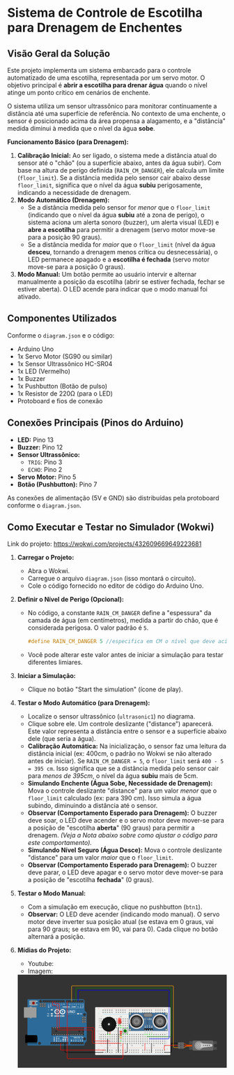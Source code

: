 # Sistema de Controle de Escotilha para Drenagem de Enchentes

## Visão Geral da Solução

Este projeto implementa um sistema embarcado para o controle automatizado de uma escotilha, representada por um servo motor. O objetivo principal é **abrir a escotilha para drenar água** quando o nível atinge um ponto crítico em cenários de enchente.

O sistema utiliza um sensor ultrassônico para monitorar continuamente a distância até uma superfície de referência. No contexto de uma enchente, o sensor é posicionado acima da área propensa a alagamento, e a "distância" medida diminui à medida que o nível da água **sobe**.

**Funcionamento Básico (para Drenagem):**
1.  **Calibração Inicial:** Ao ser ligado, o sistema mede a distância atual do sensor até o "chão" (ou a superfície abaixo, antes da água subir). Com base na altura de perigo definida (`RAIN_CM_DANGER`), ele calcula um limite (`floor_limit`). Se a distância medida pelo sensor cair abaixo desse `floor_limit`, significa que o nível da água **subiu** perigosamente, indicando a necessidade de drenagem.
2.  **Modo Automático (Drenagem):**
    *   Se a distância medida pelo sensor for *menor* que o `floor_limit` (indicando que o nível da água **subiu** até a zona de perigo), o sistema aciona um alerta sonoro (buzzer), um alerta visual (LED) e **abre a escotilha** para permitir a drenagem (servo motor move-se para a posição 90 graus).
    *   Se a distância medida for *maior* que o `floor_limit` (nível da água **desceu**, tornando a drenagem menos crítica ou desnecessária), o LED permanece apagado e a **escotilha é fechada** (servo motor move-se para a posição 0 graus).
3.  **Modo Manual:** Um botão permite ao usuário intervir e alternar manualmente a posição da escotilha (abrir se estiver fechada, fechar se estiver aberta). O LED acende para indicar que o modo manual foi ativado.

## Componentes Utilizados

Conforme o `diagram.json` e o código:
*   Arduino Uno
*   1x Servo Motor (SG90 ou similar)
*   1x Sensor Ultrassônico HC-SR04
*   1x LED (Vermelho)
*   1x Buzzer
*   1x Pushbutton (Botão de pulso)
*   1x Resistor de 220Ω (para o LED)
*   Protoboard e fios de conexão

## Conexões Principais (Pinos do Arduino)

*   **LED:** Pino 13
*   **Buzzer:** Pino 12
*   **Sensor Ultrassônico:**
    *   `TRIG`: Pino 3
    *   `ECHO`: Pino 2
*   **Servo Motor:** Pino 5
*   **Botão (Pushbutton):** Pino 7

As conexões de alimentação (5V e GND) são distribuídas pela protoboard conforme o `diagram.json`.

## Como Executar e Testar no Simulador (Wokwi)
Link do projeto: <a src="https://wokwi.com/projects/432609669649223681">https://wokwi.com/projects/432609669649223681</a>
1.  **Carregar o Projeto:**
    *   Abra o Wokwi.
    *   Carregue o arquivo `diagram.json` (isso montará o circuito).
    *   Cole o código fornecido no editor de código do Arduino Uno.

2.  **Definir o Nível de Perigo (Opcional):**
    *   No código, a constante `RAIN_CM_DANGER` define a "espessura" da camada de água (em centímetros), medida a partir do chão, que é considerada perigosa. O valor padrão é `5`.
        ```c++
        #define RAIN_CM_DANGER 5 //especifica em CM o nível que deve acionar a segurança
        ```
    *   Você pode alterar este valor antes de iniciar a simulação para testar diferentes limiares.

3.  **Iniciar a Simulação:**
    *   Clique no botão "Start the simulation" (ícone de play).

4.  **Testar o Modo Automático (para Drenagem):**
    *   Localize o sensor ultrassônico (`ultrasonic1`) no diagrama.
    *   Clique sobre ele. Um controle deslizante ("distance") aparecerá. Este valor representa a distância entre o sensor e a superfície abaixo dele (que seria a água).
    *   **Calibração Automática:** Na inicialização, o sensor faz uma leitura da distância inicial (ex: 400cm, o padrão no Wokwi se não alterado antes de iniciar). Se `RAIN_CM_DANGER = 5`, o `floor_limit` será `400 - 5 = 395 cm`. Isso significa que se a distância medida pelo sensor cair para *menos de 395cm*, o nível da água **subiu** mais de 5cm.
    *   **Simulando Enchente (Água Sobe, Necessidade de Drenagem):** Mova o controle deslizante "distance" para um valor *menor* que o `floor_limit` calculado (ex: para 390 cm). Isso simula a água subindo, diminuindo a distância até o sensor.
    *   **Observar (Comportamento Esperado para Drenagem):** O buzzer deve soar, o LED deve acender e o servo motor deve mover-se para a posição de "escotilha **aberta**" (90 graus) para permitir a drenagem. *(Veja a Nota abaixo sobre como ajustar o código para este comportamento).*
    *   **Simulando Nível Seguro (Água Desce):** Mova o controle deslizante "distance" para um valor *maior* que o `floor_limit`.
    *   **Observar (Comportamento Esperado para Drenagem):** O buzzer deve parar, o LED deve apagar e o servo motor deve mover-se para a posição de "escotilha **fechada**" (0 graus).

5.  **Testar o Modo Manual:**
    *   Com a simulação em execução, clique no pushbutton (`btn1`).
    *   **Observar:** O LED deve acender (indicando modo manual). O servo motor deve inverter sua posição atual (se estava em 0 graus, vai para 90 graus; se estava em 90, vai para 0). Cada clique no botão alternará a posição.

6. **Mídias do Projeto:**
   *   Youtube:
   *   Imagem:
   <img src="https://github.com/Global-Solution-Fluxo-Zero/EdgeComputing-ServoProject/blob/main/projetoesquema.png?raw=true">
